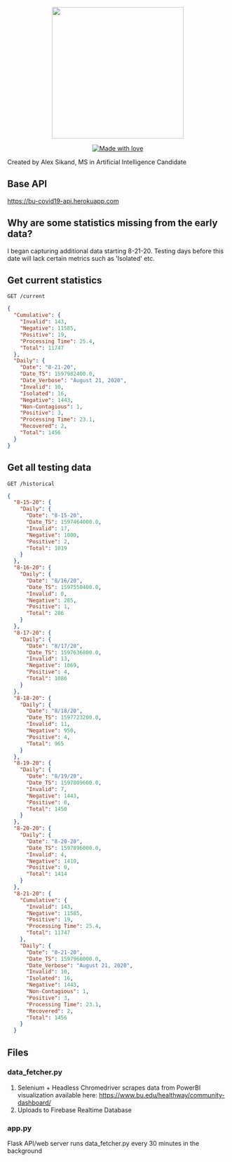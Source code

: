 <p align="center">
  <img src="https://upload.wikimedia.org/wikipedia/en/thumb/1/15/Boston_University_Terriers_logo.svg/1200px-Boston_University_Terriers_logo.svg.png" width="300" />
</p>

<p align="center">
  <a href="#">
    <img src="https://img.shields.io/badge/made%20with-love-E760A4.svg" alt="Made with love">
  </a>
</p>

Created by Alex Sikand, MS in Artificial Intelligence Candidate 

## Base API 
https://bu-covid19-api.herokuapp.com

## Why are some statistics missing from the early data?
I began capturing additional data starting 8-21-20. Testing days before this date will lack certain metrics such as
'Isolated' etc.

## Get current statistics
`GET /current`
```json
{
  "Cumulative": {
    "Invalid": 143, 
    "Negative": 11585, 
    "Positive": 19, 
    "Processing Time": 25.4, 
    "Total": 11747
  }, 
  "Daily": {
    "Date": "8-21-20", 
    "Date_TS": 1597982400.0, 
    "Date_Verbose": "August 21, 2020", 
    "Invalid": 10, 
    "Isolated": 16, 
    "Negative": 1443, 
    "Non-Contagious": 1, 
    "Positive": 3, 
    "Processing Time": 23.1, 
    "Recovered": 2, 
    "Total": 1456
  }
}
```

## Get all testing data
`GET /historical`

```json
{
  "8-15-20": {
    "Daily": {
      "Date": "8-15-20", 
      "Date_TS": 1597464000.0, 
      "Invalid": 17, 
      "Negative": 1000, 
      "Positive": 2, 
      "Total": 1019
    }
  }, 
  "8-16-20": {
    "Daily": {
      "Date": "8/16/20", 
      "Date_TS": 1597550400.0, 
      "Invalid": 0, 
      "Negative": 285, 
      "Positive": 1, 
      "Total": 286
    }
  }, 
  "8-17-20": {
    "Daily": {
      "Date": "8/17/20", 
      "Date_TS": 1597636800.0, 
      "Invalid": 13, 
      "Negative": 1069, 
      "Positive": 4, 
      "Total": 1086
    }
  }, 
  "8-18-20": {
    "Daily": {
      "Date": "8/18/20", 
      "Date_TS": 1597723200.0, 
      "Invalid": 11, 
      "Negative": 950, 
      "Positive": 4, 
      "Total": 965
    }
  }, 
  "8-19-20": {
    "Daily": {
      "Date": "8/19/20", 
      "Date_TS": 1597809600.0, 
      "Invalid": 7, 
      "Negative": 1443, 
      "Positive": 0, 
      "Total": 1450
    }
  }, 
  "8-20-20": {
    "Daily": {
      "Date": "8-20-20", 
      "Date_TS": 1597896000.0, 
      "Invalid": 4, 
      "Negative": 1410, 
      "Positive": 0, 
      "Total": 1414
    }
  }, 
  "8-21-20": {
    "Cumulative": {
      "Invalid": 143, 
      "Negative": 11585, 
      "Positive": 19, 
      "Processing Time": 25.4, 
      "Total": 11747
    }, 
    "Daily": {
      "Date": "8-21-20", 
      "Date_TS": 1597968000.0, 
      "Date_Verbose": "August 21, 2020", 
      "Invalid": 10, 
      "Isolated": 16, 
      "Negative": 1443, 
      "Non-Contagious": 1, 
      "Positive": 3, 
      "Processing Time": 23.1, 
      "Recovered": 2, 
      "Total": 1456
    }
  }
```

## Files 
### data_fetcher.py

1) Selenium + Headless Chromedriver scrapes data from PowerBI visualization available here: https://www.bu.edu/healthway/community-dashboard/
2) Uploads to Firebase Realtime Database 

### app.py 

Flask API/web server
runs data_fetcher.py every 30 minutes in the background 
